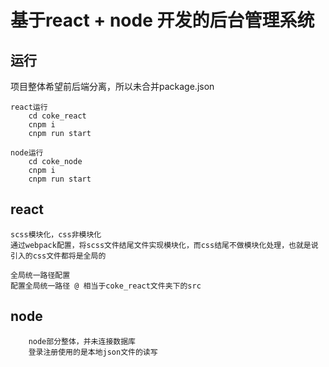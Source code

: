# 基于react + node 开发的后台管理系统

## 运行
项目整体希望前后端分离，所以未合并package.json
```
react运行
    cd coke_react    
    cnpm i
    cnpm run start

node运行
    cd coke_node
    cnpm i
    cnpm run start
```

## react
```
scss模块化，css非模块化
通过webpack配置，将scss文件结尾文件实现模块化，而css结尾不做模块化处理，也就是说引入的css文件都将是全局的

全局统一路径配置
配置全局统一路径 @ 相当于coke_react文件夹下的src
```

## node
```
    node部分整体，并未连接数据库
    登录注册使用的是本地json文件的读写
```

